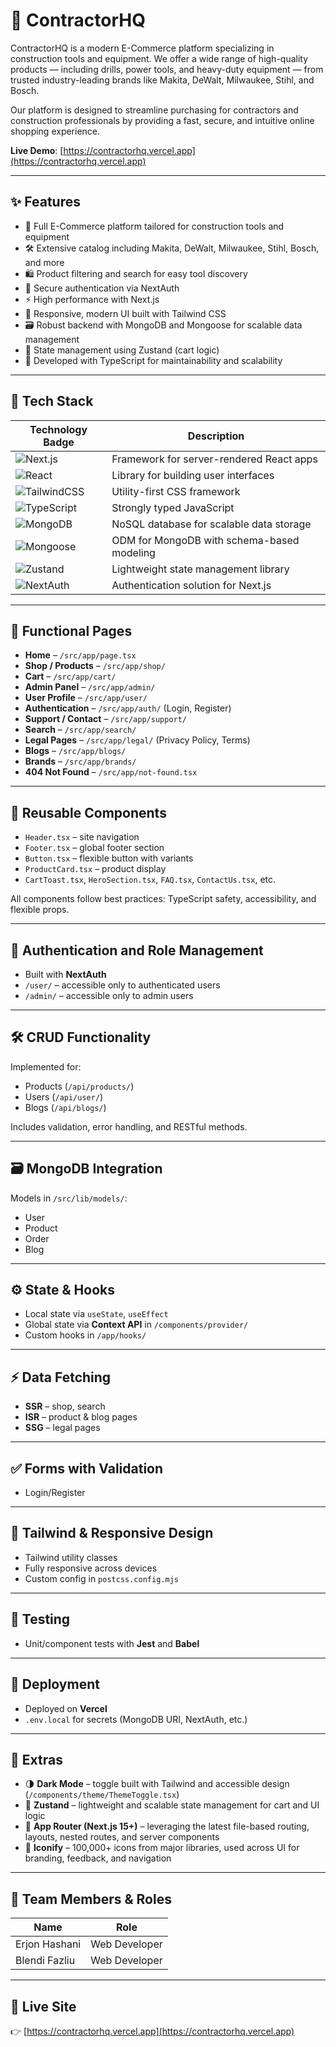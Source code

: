 # 🚧 ContractorHQ

ContractorHQ is a modern E-Commerce platform specializing in construction tools and equipment. We offer a wide range of high-quality products — including drills, power tools, and heavy-duty equipment — from trusted industry-leading brands like Makita, DeWalt, Milwaukee, Stihl, and Bosch.

Our platform is designed to streamline purchasing for contractors and construction professionals by providing a fast, secure, and intuitive online shopping experience.

**Live Demo**: [https://contractorhq.vercel.app](https://contractorhq.vercel.app)

---

## ✨ Features

- 🛒 Full E-Commerce platform tailored for construction tools and equipment  
- 🛠 Extensive catalog including Makita, DeWalt, Milwaukee, Stihl, Bosch, and more  
- 🛍️ Product filtering and search for easy tool discovery  
- 🔐 Secure authentication via NextAuth  
- ⚡️ High performance with Next.js  
- 🎨 Responsive, modern UI built with Tailwind CSS  
- 🗃️ Robust backend with MongoDB and Mongoose for scalable data management  
- 🔄 State management using Zustand (cart logic)  
- 🔧 Developed with TypeScript for maintainability and scalability  

---

## 🧱 Tech Stack

| Technology Badge | Description                                             |
|------------------|---------------------------------------------------------|
| ![Next.js](https://img.shields.io/badge/Next.js-000000?style=for-the-badge&logo=nextdotjs&logoColor=white) | Framework for server-rendered React apps               |
| ![React](https://img.shields.io/badge/React-20232A?style=for-the-badge&logo=react&logoColor=61DAFB) | Library for building user interfaces                   |
| ![TailwindCSS](https://img.shields.io/badge/Tailwind_CSS-38B2AC?style=for-the-badge&logo=tailwind-css&logoColor=white) | Utility-first CSS framework                            |
| ![TypeScript](https://img.shields.io/badge/TypeScript-007ACC?style=for-the-badge&logo=typescript&logoColor=white) | Strongly typed JavaScript                              |
| ![MongoDB](https://img.shields.io/badge/MongoDB-4EA94B?style=for-the-badge&logo=mongodb&logoColor=white) | NoSQL database for scalable data storage               |
| ![Mongoose](https://img.shields.io/badge/Mongoose-D54C1D?style=for-the-badge&logo=mongoose&logoColor=white) | ODM for MongoDB with schema-based modeling             |
| ![Zustand](https://img.shields.io/badge/Zustand-00C1D4?style=for-the-badge&logo=zustand&logoColor=white) | Lightweight state management library                   |
| ![NextAuth](https://img.shields.io/badge/Auth-NextAuth.js-orange?style=for-the-badge) | Authentication solution for Next.js                    |

---

## 📄 Functional Pages

- **Home** – `/src/app/page.tsx`  
- **Shop / Products** – `/src/app/shop/`  
- **Cart** – `/src/app/cart/`  
- **Admin Panel** – `/src/app/admin/`  
- **User Profile** – `/src/app/user/`  
- **Authentication** – `/src/app/auth/` (Login, Register)  
- **Support / Contact** – `/src/app/support/`  
- **Search** – `/src/app/search/`  
- **Legal Pages** – `/src/app/legal/` (Privacy Policy, Terms)  
- **Blogs** – `/src/app/blogs/`  
- **Brands** – `/src/app/brands/`  
- **404 Not Found** – `/src/app/not-found.tsx`  

---

## 🧩 Reusable Components

- `Header.tsx` – site navigation  
- `Footer.tsx` – global footer section  
- `Button.tsx` – flexible button with variants  
- `ProductCard.tsx` – product display  
- `CartToast.tsx`, `HeroSection.tsx`, `FAQ.tsx`, `ContactUs.tsx`, etc.  

All components follow best practices: TypeScript safety, accessibility, and flexible props.

---

## 🔐 Authentication and Role Management

- Built with **NextAuth**  
- `/user/` – accessible only to authenticated users  
- `/admin/` – accessible only to admin users  

---

## 🛠 CRUD Functionality

Implemented for:

- Products (`/api/products/`)  
- Users (`/api/user/`)  
- Blogs (`/api/blogs/`)  

Includes validation, error handling, and RESTful methods.

---

## 🗃️ MongoDB Integration

Models in `/src/lib/models/`:

- User  
- Product  
- Order  
- Blog  

---

## ⚙️ State & Hooks

- Local state via `useState`, `useEffect`  
- Global state via **Context API** in `/components/provider/`  
- Custom hooks in `/app/hooks/`  

---

## ⚡ Data Fetching

- **SSR** – shop, search  
- **ISR** – product & blog pages  
- **SSG** – legal pages  

---

## ✅ Forms with Validation

- Login/Register  

---

## 🎨 Tailwind & Responsive Design

- Tailwind utility classes  
- Fully responsive across devices  
- Custom config in `postcss.config.mjs`

---

## 🧪 Testing

- Unit/component tests with **Jest** and **Babel**

---

## 🚀 Deployment

- Deployed on **Vercel**  
- `.env.local` for secrets (MongoDB URI, NextAuth, etc.)

---

## 🌙 Extras

- 🌗 **Dark Mode** – toggle built with Tailwind and accessible design (`/components/theme/ThemeToggle.tsx`) 
- 🔁 **Zustand** – lightweight and scalable state management for cart and UI logic  
- 🧭 **App Router (Next.js 15+)** – leveraging the latest file-based routing, layouts, nested routes, and server components  
- 🧩 **Iconify** – 100,000+ icons from major libraries, used across UI for branding, feedback, and navigation  

---

## 👥 Team Members & Roles

| Name          | Role          |
| ------------- | ------------- |
| Erjon Hashani | Web Developer |
| Blendi Fazliu | Web Developer |


---

## 🔗 Live Site

👉 [https://contractorhq.vercel.app](https://contractorhq.vercel.app)
